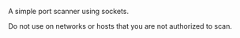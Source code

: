 A simple port scanner using sockets.

Do not use on networks or hosts that you are not authorized to scan.
